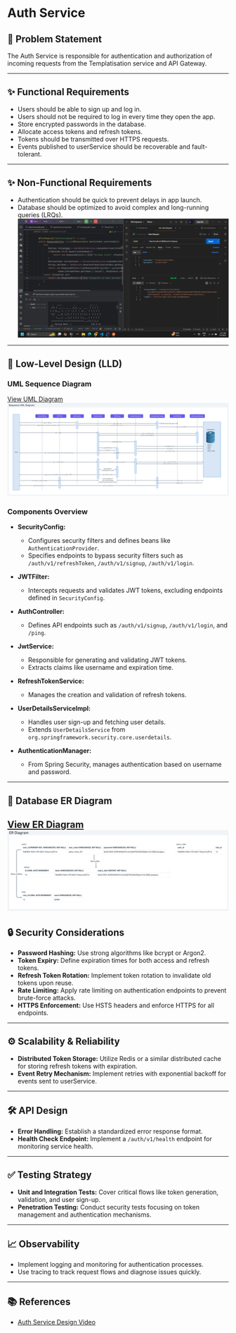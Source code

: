 # Auth Service

## 🎯 Problem Statement
The Auth Service is responsible for authentication and authorization of incoming requests from the Templatisation service and API Gateway.

---

## ✨ Functional Requirements

- Users should be able to sign up and log in.
- Users should not be required to log in every time they open the app.
- Store encrypted passwords in the database.
- Allocate access tokens and refresh tokens.
- Tokens should be transmitted over HTTPS requests.
- Events published to userService should be recoverable and fault-tolerant.

---

## ✨ Non-Functional Requirements

- Authentication should be quick to prevent delays in app launch.
- Database should be optimized to avoid complex and long-running queries (LRQs).
![Reference.png](Reference.png)
---

## 🚀 Low-Level Design (LLD)

### UML Sequence Diagram
[View UML Diagram](https://whimsical.com/auth-service-design-Fm9uuXstaCTZK9szusHQqH)
![UML.png](UML.png)
### Components Overview

- **SecurityConfig:**
    - Configures security filters and defines beans like `AuthenticationProvider`.
    - Specifies endpoints to bypass security filters such as `/auth/v1/refreshToken`, `/auth/v1/signup`, `/auth/v1/login`.

- **JWTFilter:**
    - Intercepts requests and validates JWT tokens, excluding endpoints defined in `SecurityConfig`.

- **AuthController:**
    - Defines API endpoints such as `/auth/v1/signup`, `/auth/v1/login`, and `/ping`.

- **JwtService:**
    - Responsible for generating and validating JWT tokens.
    - Extracts claims like username and expiration time.

- **RefreshTokenService:**
    - Manages the creation and validation of refresh tokens.

- **UserDetailsServiceImpl:**
    - Handles user sign-up and fetching user details.
    - Extends `UserDetailsService` from `org.springframework.security.core.userdetails`.

- **AuthenticationManager:**
    - From Spring Security, manages authentication based on username and password.

---

## 🚀 Database ER Diagram

[View ER Diagram](https://whimsical.com/auth-service-design-Fm9uuXstaCTZK9szusHQqH)
![ER.png](ER.png)
---

## 🔒 Security Considerations

- **Password Hashing:** Use strong algorithms like bcrypt or Argon2.
- **Token Expiry:** Define expiration times for both access and refresh tokens.
- **Refresh Token Rotation:** Implement token rotation to invalidate old tokens upon reuse.
- **Rate Limiting:** Apply rate limiting on authentication endpoints to prevent brute-force attacks.
- **HTTPS Enforcement:** Use HSTS headers and enforce HTTPS for all endpoints.

---

## ⚙️ Scalability & Reliability

- **Distributed Token Storage:** Utilize Redis or a similar distributed cache for storing refresh tokens with expiration.
- **Event Retry Mechanism:** Implement retries with exponential backoff for events sent to userService.

---

## 🛠️ API Design

- **Error Handling:** Establish a standardized error response format.
- **Health Check Endpoint:** Implement a `/auth/v1/health` endpoint for monitoring service health.

---

## ✅ Testing Strategy

- **Unit and Integration Tests:** Cover critical flows like token generation, validation, and user sign-up.
- **Penetration Testing:** Conduct security tests focusing on token management and authentication mechanisms.

---

## 📈 Observability

- Implement logging and monitoring for authentication processes.
- Use tracing to track request flows and diagnose issues quickly.

---

## 📚 References
- [Auth Service Design Video](https://www.youtube.com/watch?v=OTau0K7JQKQ&list=PL7CBVLpg0zqeJTCCuU99RW1TMn8_Ii15n&index=14)
